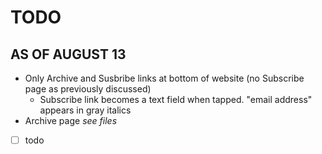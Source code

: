 # TODO
## AS OF AUGUST 13
- Only Archive and Susbribe links at bottom of website (no Subscribe page as previously discussed)
    - Subscribe link becomes a text field when tapped. "email address" appears in gray italics
- Archive page _see files_
- [ ] todo
